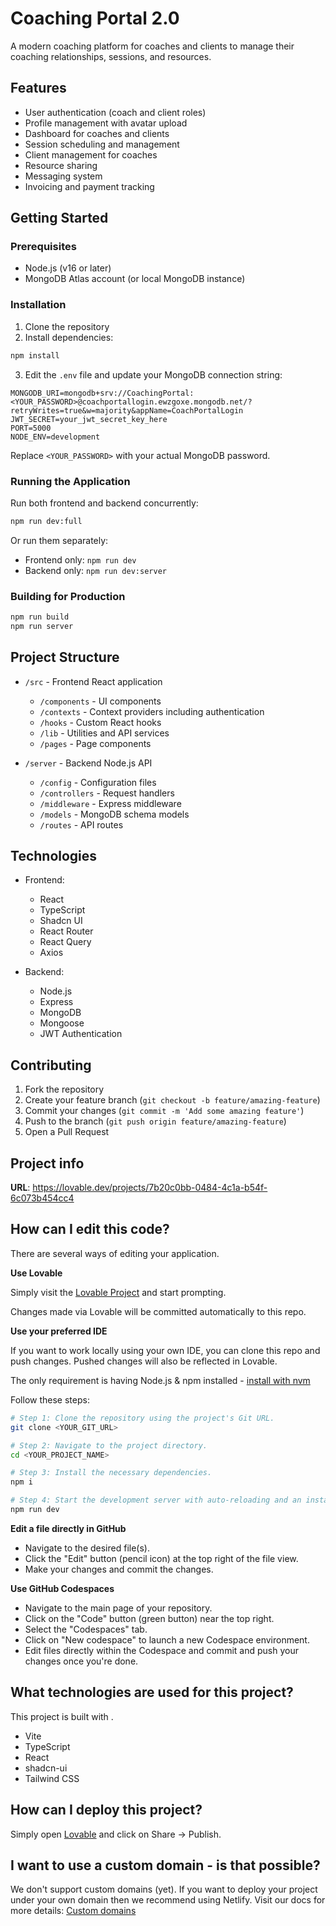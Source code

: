 # Coaching Portal 2.0

A modern coaching platform for coaches and clients to manage their coaching relationships, sessions, and resources.

## Features

- User authentication (coach and client roles)
- Profile management with avatar upload
- Dashboard for coaches and clients
- Session scheduling and management
- Client management for coaches
- Resource sharing
- Messaging system
- Invoicing and payment tracking

## Getting Started

### Prerequisites

- Node.js (v16 or later)
- MongoDB Atlas account (or local MongoDB instance)

### Installation

1. Clone the repository
2. Install dependencies:

```bash
npm install
```

3. Edit the `.env` file and update your MongoDB connection string:

```
MONGODB_URI=mongodb+srv://CoachingPortal:<YOUR_PASSWORD>@coachportallogin.ewzgoxe.mongodb.net/?retryWrites=true&w=majority&appName=CoachPortalLogin
JWT_SECRET=your_jwt_secret_key_here
PORT=5000
NODE_ENV=development
```

Replace `<YOUR_PASSWORD>` with your actual MongoDB password.

### Running the Application

Run both frontend and backend concurrently:

```bash
npm run dev:full
```

Or run them separately:

- Frontend only: `npm run dev`
- Backend only: `npm run dev:server`

### Building for Production

```bash
npm run build
npm run server
```

## Project Structure

- `/src` - Frontend React application
  - `/components` - UI components
  - `/contexts` - Context providers including authentication
  - `/hooks` - Custom React hooks
  - `/lib` - Utilities and API services
  - `/pages` - Page components

- `/server` - Backend Node.js API
  - `/config` - Configuration files
  - `/controllers` - Request handlers
  - `/middleware` - Express middleware
  - `/models` - MongoDB schema models
  - `/routes` - API routes

## Technologies

- Frontend:
  - React
  - TypeScript
  - Shadcn UI
  - React Router
  - React Query
  - Axios

- Backend:
  - Node.js
  - Express
  - MongoDB
  - Mongoose
  - JWT Authentication

## Contributing

1. Fork the repository
2. Create your feature branch (`git checkout -b feature/amazing-feature`)
3. Commit your changes (`git commit -m 'Add some amazing feature'`)
4. Push to the branch (`git push origin feature/amazing-feature`)
5. Open a Pull Request

## Project info

**URL**: https://lovable.dev/projects/7b20c0bb-0484-4c1a-b54f-6c073b454cc4

## How can I edit this code?

There are several ways of editing your application.

**Use Lovable**

Simply visit the [Lovable Project](https://lovable.dev/projects/7b20c0bb-0484-4c1a-b54f-6c073b454cc4) and start prompting.

Changes made via Lovable will be committed automatically to this repo.

**Use your preferred IDE**

If you want to work locally using your own IDE, you can clone this repo and push changes. Pushed changes will also be reflected in Lovable.

The only requirement is having Node.js & npm installed - [install with nvm](https://github.com/nvm-sh/nvm#installing-and-updating)

Follow these steps:

```sh
# Step 1: Clone the repository using the project's Git URL.
git clone <YOUR_GIT_URL>

# Step 2: Navigate to the project directory.
cd <YOUR_PROJECT_NAME>

# Step 3: Install the necessary dependencies.
npm i

# Step 4: Start the development server with auto-reloading and an instant preview.
npm run dev
```

**Edit a file directly in GitHub**

- Navigate to the desired file(s).
- Click the "Edit" button (pencil icon) at the top right of the file view.
- Make your changes and commit the changes.

**Use GitHub Codespaces**

- Navigate to the main page of your repository.
- Click on the "Code" button (green button) near the top right.
- Select the "Codespaces" tab.
- Click on "New codespace" to launch a new Codespace environment.
- Edit files directly within the Codespace and commit and push your changes once you're done.

## What technologies are used for this project?

This project is built with .

- Vite
- TypeScript
- React
- shadcn-ui
- Tailwind CSS

## How can I deploy this project?

Simply open [Lovable](https://lovable.dev/projects/7b20c0bb-0484-4c1a-b54f-6c073b454cc4) and click on Share -> Publish.

## I want to use a custom domain - is that possible?

We don't support custom domains (yet). If you want to deploy your project under your own domain then we recommend using Netlify. Visit our docs for more details: [Custom domains](https://docs.lovable.dev/tips-tricks/custom-domain/)
